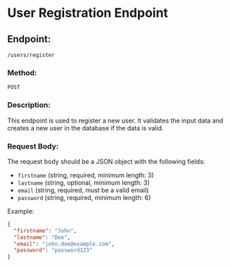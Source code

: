 # User Registration Endpoint

## Endpoint: 
`/users/register`

### Method: 
`POST`

### Description:
This endpoint is used to register a new user. It validates the input data and creates a new user in the database if the data is valid.

### Request Body:
The request body should be a JSON object with the following fields:
- `firstname` (string, required, minimum length: 3)
- `lastname` (string, optional, minimum length: 3)
- `email` (string, required, must be a valid email)
- `password` (string, required, minimum length: 6)

Example:
```json
{
  "firstname": "John",
  "lastname": "Doe",
  "email": "john.doe@example.com",
  "password": "password123"
}